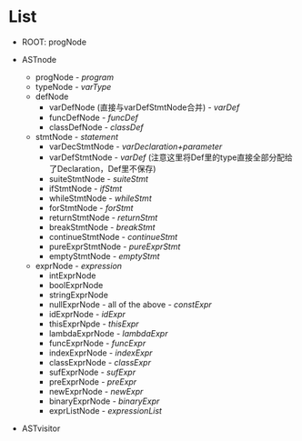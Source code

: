 # List

+ ROOT: progNode

+ ASTnode
    + progNode - *program*
    + typeNode - *varType*
    + defNode
        + varDefNode (直接与varDefStmtNode合并) - *varDef*
        + funcDefNode - *funcDef*
        + classDefNode - *classDef*
    + stmtNode - *statement*
        + varDecStmtNode - *varDeclaration+parameter*
        + varDefStmtNode - *varDef* (注意这里将Def里的type直接全部分配给了Declaration，Def里不保存)
        + suiteStmtNode - *suiteStmt*
        + ifStmtNode - *ifStmt*
        + whileStmtNode - *whileStmt*
        + forStmtNode - *forStmt*
        + returnStmtNode - *returnStmt*
        + breakStmtNode - *breakStmt*
        + continueStmtNode - *continueStmt*
        + pureExprStmtNode - *pureExprStmt*
        + emptyStmtNode - *emptyStmt*
    + exprNode - *expression*
        + intExprNode
        + boolExprNode
        + stringExprNode
        + nullExprNode - all of the above - *constExpr*
        + idExprNode - *idExpr*
        + thisExprNpde - *thisExpr*
        + lambdaExprNode - *lambdaExpr*
        + funcExprNode - *funcExpr*
        + indexExprNode - *indexExpr*
        + classExprNode - *classExpr*
        + sufExprNode - *sufExpr*
        + preExprNode - *preExpr*
        + newExprNode - *newExpr*
        + binaryExprNode - *binaryExpr*
        + exprListNode - *expressionList*

+ ASTvisitor